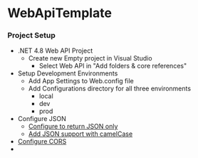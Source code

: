 # WebApiTemplate

### Project Setup
- .NET 4.8 Web API Project
  * Create new Empty project in Visual Studio
	* Select Web API in "Add folders & core references"
- Setup Development Environments
  - Add App Settings to Web.config file
  - Add Configurations directory for all three environments
	- local
	- dev
	- prod
- Configure JSON
  * [Configure to return JSON only](https://stackoverflow.com/questions/12629144/how-to-force-asp-net-web-api-to-always-return-json)
  * [Add JSON support with camelCase](https://stackoverflow.com/questions/28552567/web-api-2-how-to-return-json-with-camelcased-property-names-on-objects-and-the)
- [Configure CORS](https://enable-cors.org/server_aspnet.html)
- 